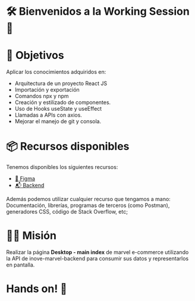 # 🛠️ Bienvenidos a la Working Session 🤩 

# 🎯 Objetivos
Aplicar los conocimientos adquiridos en:
* Arquitectura de un proyecto React JS
* Importación y exportación
* Comandos npx y npm
* Creación y estilizado de componentes.
* Uso de Hooks useState y useEffect
* Llamadas a APIs con axios.
* Mejorar el manejo de git y consola.

# 📦 Recursos disponibles
Tenemos disponibles los siguientes recursos:
* [💅 Figma](https://www.figma.com/file/Tpak3D6n7GYeSNzSRI8ZmS/Marvel-E-commerce?node-id=334%3A237)
* [📬 Backend](https://inove-marvel-backend.herokuapp.com/ecommerce/)

Además podemos utilizar cualquier recurso que tengamos a mano: Documentación, librerías, programas de terceros (como Postman), generadores CSS, código de Stack Overflow, etc;


# 👩‍💻 Misión
Realizar la página **Desktop - main index** de marvel e-commerce utilizando la API de inove-marvel-backend para consumir sus datos y representarlos en pantalla.

# Hands on! 🙌


